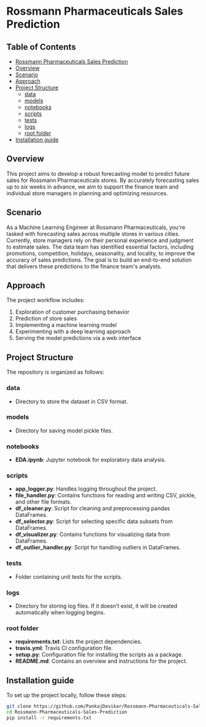 # Rossmann Pharmaceuticals Sales Prediction


## Table of Contents
- [Rossmann Pharmaceuticals Sales Prediction](#rossmann-pharmaceuticals-sales-prediction)
- [Overview](#overview)
- [Scenario](#scenario)
- [Approach](#approach)
- [Project Structure](#project-structure)
  - [data](#data)
  - [models](#models)
  - [notebooks](#notebooks)
  - [scripts](#scripts)
  - [tests](#tests)
  - [logs](#logs)
  - [root folder](#root-folder)
- [Installation guide](#installation-guide)
  

## Overview

This project aims to develop a robust forecasting model to predict future sales for Rossmann Pharmaceuticals stores. By accurately forecasting sales up to six weeks in advance, we aim to support the finance team and individual store managers in planning and optimizing resources.


## Scenario

As a Machine Learning Engineer at Rossmann Pharmaceuticals, you're tasked with forecasting sales across multiple stores in various cities. Currently, store managers rely on their personal experience and judgment to estimate sales. The data team has identified essential factors, including promotions, competition, holidays, seasonality, and locality, to improve the accuracy of sales predictions. The goal is to build an end-to-end solution that delivers these predictions to the finance team's analysts.


## Approach

The project workflow includes:
1. Exploration of customer purchasing behavior
2. Prediction of store sales
3. Implementing a machine learning model
4. Experimenting with a deep learning approach
5. Serving the model predictions via a web interface
   

## Project Structure

The repository is organized as follows:

### data
- Directory to store the dataset in CSV format.

### models
- Directory for saving model pickle files.

### notebooks
- **EDA.ipynb**: Jupyter notebook for exploratory data analysis.
  

### scripts
- **app_logger.py**: Handles logging throughout the project.
- **file_handler.py**: Contains functions for reading and writing CSV, pickle, and other file formats.
- **df_cleaner.py**: Script for cleaning and preprocessing pandas DataFrames.
- **df_selector.py**: Script for selecting specific data subsets from DataFrames.
- **df_visualizer.py**: Contains functions for visualizing data from DataFrames.
- **df_outlier_handler.py**: Script for handling outliers in DataFrames.

### tests
- Folder containing unit tests for the scripts.

### logs
- Directory for storing log files. If it doesn’t exist, it will be created automatically when logging begins.

### root folder
- **requirements.txt**: Lists the project dependencies.
- **travis.yml**: Travis CI configuration file.
- **setup.py**: Configuration file for installing the scripts as a package.
- **README.md**: Contains an overview and instructions for the project.

## Installation guide

To set up the project locally, follow these steps:

```bash
git clone https://github.com/PankajDevikar/Rossmann-Pharmaceuticals-Sales-Prediction
cd Rossmann-Pharmaceuticals-Sales-Prediction
pip install -r requirements.txt
